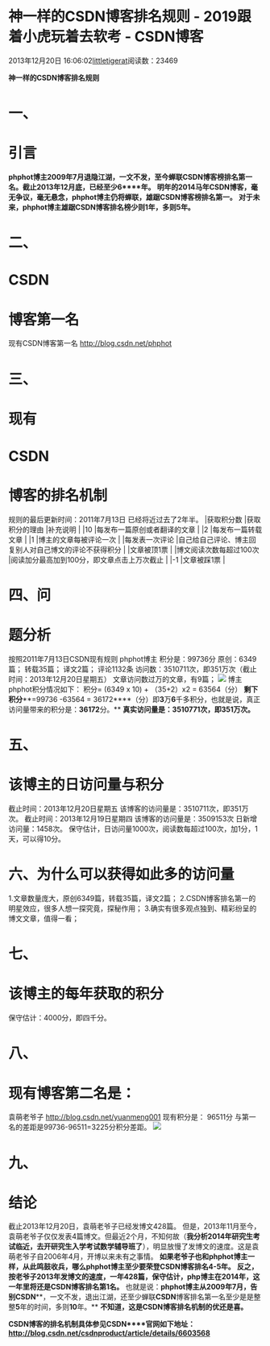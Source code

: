 
# 神一样的CSDN博客排名规则 - 2019跟着小虎玩着去软考 - CSDN博客

2013年12月20日 16:06:02[littletigerat](https://me.csdn.net/littletigerat)阅读数：23469


**神一样的****CSDN****博客排名规则**
# 一、
# 引言
**phphot****博主****2009****年****7****月退隐江湖，一文不发，至今蝉联****CSDN****博客榜排名第一名。截止****2013****年****12****月底，已经至少****6****年。**
**明年的****2014****马年****CSDN****博客，毫无争议，毫无悬念，****phphot****博主仍将蝉联，雄踞****CSDN****博客榜排名第一。**
**对于未来，****phphot****博主雄踞****CSDN****博客排名榜少则****1****年，多则****5****年。**
# 二、
# CSDN
# 博客第一名
现有CSDN博客第一名
http://blog.csdn.net/phphot
# 三、
# 现有
# CSDN
# 博客的排名机制
规则的最后更新时间：2011年7月13日
已经将近过去了2年半。
|获取积分数
|获取积分的理由
|补充说明
|
|10
|每发布一篇原创或者翻译的文章
|
|2
|每发布一篇转载文章
|
|1
|博主的文章每被评论一次
|
|每发表一次评论
|自己给自己评论、博主回复别人对自己博文的评论不获得积分
|
|文章被顶1票
|
|博文阅读次数每超过100次
|阅读加分最高加到100分，即文章点击上万次截止
|
|-1
|文章被踩1票
|

# 四、问
# 题分析
按照2011年7月13日CSDN现有规则
phphot博主
积分是：99736分
原创：6349篇；
转载35篇；
译文2篇；
评论1132条
访问数：3510711次，即351万次（截止时间：2013年12月20日星期五）
文章访问数过万的文章，有9篇；
![](https://img-blog.csdn.net/20131220160252343?watermark/2/text/aHR0cDovL2Jsb2cuY3Nkbi5uZXQvbGl0dGxldGlnZXJhdA==/font/5a6L5L2T/fontsize/400/fill/I0JBQkFCMA==/dissolve/70/gravity/Center)
博主phphot积分情况如下：
积分= (6349 x 10) + （35+2）x2 = 63564（分）
**剩下积分****=99736 -63564 = 36172****（分）即****3****万****6****千多积分，也就是说，真正访问量带来的积分是：****36172****分。**
**真实访问量是：****3510771****次，即****351****万次。**
# 五、
# 该博主的日访问量与积分
截止时间：2013年12月20日星期五
该博客的访问量是：3510711次，即351万次。
截止时间：2013年12月19日星期四
该博客的访问量是：3509153次
日新增访问量：1458次。
保守估计，日访问量1000次，阅读数每超过100次，加1分，1天，可以得10分。
# 六、为什么可以获得如此多的访问量
1.文章数量庞大，原创6349篇，转载35篇，译文2篇；
2.CSDN博客排名第一的明星效应，很多人想一探究竟，探秘作用；
3.确实有很多观点独到、精彩纷呈的博文文章，值得一看；

# 七、
# 该博主的每年获取的积分
保守估计：4000分，即四千分。
# 八、
# 现有博客第二名是：
袁萌老爷子
http://blog.csdn.net/yuanmeng001
现有积分是：
96511分
与第一名的差距是99736-96511=3225分积分差距。
![](https://img-blog.csdn.net/20131220160402968?watermark/2/text/aHR0cDovL2Jsb2cuY3Nkbi5uZXQvbGl0dGxldGlnZXJhdA==/font/5a6L5L2T/fontsize/400/fill/I0JBQkFCMA==/dissolve/70/gravity/Center)

# 九、
# 结论
截止2013年12月20日，袁萌老爷子已经发博文428篇。
但是，2013年11月至今，袁萌老爷子仅仅发表4篇博文。但最近2个月，不知何故（**我分析****2014****年研究生考试临近，去开研究生入学考试数学辅导班了**），明显放慢了发博文的速度。这是袁萌老爷子自2006年4月，开博以来未有之事情。
**如果老爷子也和****phphot****博主一样，从此鸣鼓收兵，哪么****phphot****博主至少要荣登****CSDN****博客排名****4-5****年。**
**反之，按老爷子****2013****年发博文的速度，一年****428****篇，保守估计，****php****博主在****2014****年，这一年里将还是****CSDN****博客排名第****1****名。**
也就是说：**phphot****博主从****2009****年****7****月，告别****CSDN****，一文不发，退出江湖，还至少蝉联****CSDN****博客排名第一名至少是是整整****5****年的时间，多则****10****年。**
**不知道，这是****CSDN****博客排名机制的优还是喜。**

**CSDN****博客的排名机制具体参见****CSDN****官网如下地址：**
**http://blog.csdn.net/csdnproduct/article/details/6603568**

